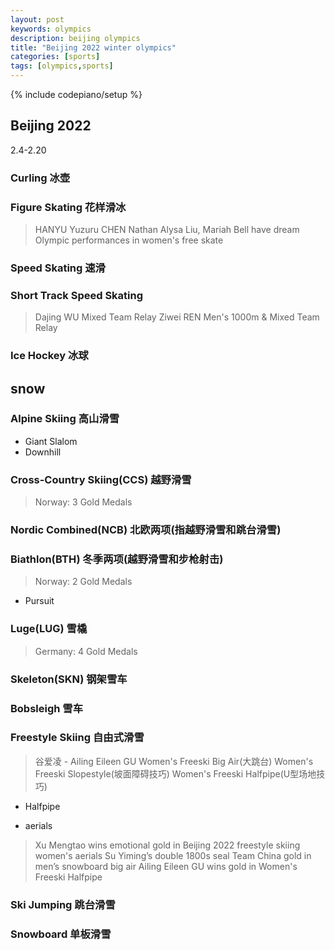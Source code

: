 ```yaml
---
layout: post
keywords: olympics 
description: beijing olympics
title: "Beijing 2022 winter olympics"
categories: [sports]
tags: [olympics,sports]
---
```

{% include codepiano/setup %}

## Beijing 2022

2.4-2.20

### Curling 冰壶

### Figure Skating 花样滑冰

> HANYU Yuzuru
> CHEN Nathan
> Alysa Liu, Mariah Bell have dream Olympic performances in women's free skate

### Speed Skating 速滑

### Short Track Speed Skating

> Dajing WU    Mixed Team Relay
> Ziwei REN     Men's 1000m &  Mixed Team Relay

### Ice Hockey 冰球

## snow

### Alpine Skiing 高山滑雪

* Giant Slalom
* Downhill

### Cross-Country Skiing(CCS) 越野滑雪

> Norway: 3 Gold Medals

### Nordic Combined(NCB) 北欧两项(指越野滑雪和跳台滑雪)

### Biathlon(BTH) 冬季两项(越野滑雪和步枪射击)

> Norway: 2 Gold Medals

* Pursuit

### Luge(LUG) 雪橇

> Germany: 4 Gold Medals

### Skeleton(SKN) 钢架雪车

### Bobsleigh 雪车

### Freestyle Skiing 自由式滑雪

> 谷爱凌 - Ailing Eileen GU
> Women's Freeski Big Air(大跳台)
> Women's Freeski Slopestyle(坡面障碍技巧)
> Women's Freeski Halfpipe(U型场地技巧)

* Halfpipe

* aerials

> Xu Mengtao wins emotional gold in Beijing 2022 freestyle skiing women's aerials
> Su Yiming’s double 1800s seal Team China gold in men’s snowboard big air
> Ailing Eileen GU wins gold in Women's Freeski Halfpipe

### Ski Jumping 跳台滑雪

### Snowboard 单板滑雪
